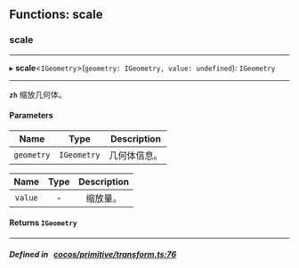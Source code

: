 ## Functions: scale

### scale


___
▸ **scale**<`IGeometry`\>(`geometry: IGeometry, value: undefined`): `IGeometry`
___



**`zh`** 
缩放几何体。



#### Parameters

| Name | Type | Description |
| :------: | :------: | :------: |
| `geometry` | `IGeometry` | 几何体信息。  |

| Name | Type | Description |
| :------: | :------: | :------: |
| `value` | - | 缩放量。  |


#### Returns `IGeometry` 
___


##### Defined in &nbsp;   [cocos/primitive/transform.ts:76](https://github.com/cocos-creator/engine/blob/c7bf6b8a9/cocos/primitive/transform.ts#L76)&nbsp;

